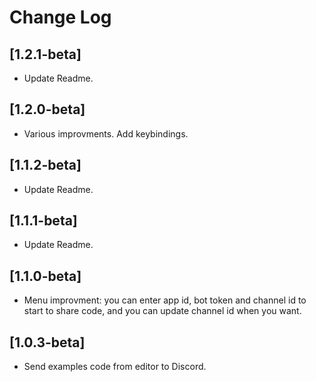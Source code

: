 # Change Log

## [1.2.1-beta]

- Update Readme.
## [1.2.0-beta]

- Various improvments. Add keybindings.

## [1.1.2-beta]

- Update Readme.

## [1.1.1-beta]

- Update Readme.

## [1.1.0-beta]

- Menu improvment: you can enter app id, bot token and channel id to start to share code, and you can update channel id when you want.

## [1.0.3-beta]

- Send examples code from editor to Discord.